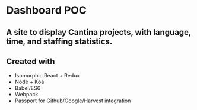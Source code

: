 # Dashboard POC

## A site to display Cantina projects, with language, time, and staffing statistics.

## Created with

- Isomorphic React + Redux
- Node + Koa
- Babel/ES6
- Webpack
- Passport for Github/Google/Harvest integration
